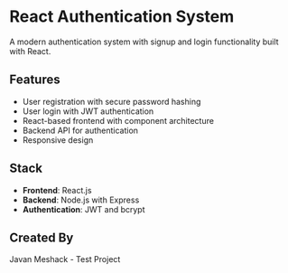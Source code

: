 # React Authentication System

A modern authentication system with signup and login functionality built with React.

## Features

- User registration with secure password hashing
- User login with JWT authentication
- React-based frontend with component architecture
- Backend API for authentication
- Responsive design

## Stack

- **Frontend**: React.js
- **Backend**: Node.js with Express
- **Authentication**: JWT and bcrypt


## Created By

Javan Meshack - Test Project
